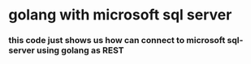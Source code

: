 <h1>golang with microsoft sql server</h1>
<h3>this code just shows us how can connect to microsoft sql-server using golang as REST</h3>

